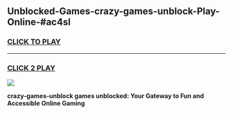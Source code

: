 
## Unblocked-Games-crazy-games-unblock-Play-Online-#ac4sl
<h3>
<a href="https://premium.freeplayer.one?title=crazy-games-unblock&ref=27F">CLICK TO PLAY</a></h3>
<hr>

<h3>
<a href="https://premium.freeplayer.one?title=crazy-games-unblock&ref=27F">CLICK 2 PLAY</a>
  
</h3>

<a href="https://premium.freeplayer.one?title=crazy-games-unblock&ref=27F"><img src="https://clearcache.store/games.png"></a>


**crazy-games-unblock games unblocked: Your Gateway to Fun and Accessible Online Gaming**
